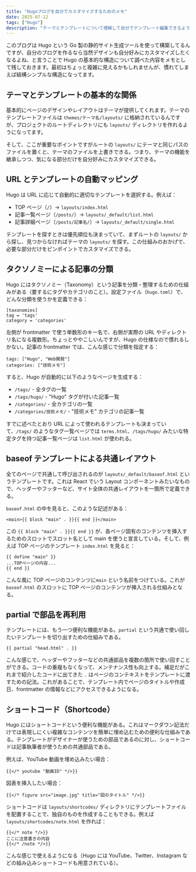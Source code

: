 ```yaml
---
title: "Hugoブログを自分でカスタマイズするためのメモ"
date: 2025-07-12
tags: ["Hugo"]
description: "テーマとテンプレートについて理解して自分でテンプレート編集できるようになるまでの簡単な説明を書いた。"
---
```


このブログは Hugo という Go 製の静的サイト生成ツールを使って構築してるんですが、自分のブログを作るなら当然デザインも自分好みにカスタマイズしたくなるよね、と言うことで Hugo の基本的な構造について調べた内容をメモとして残しておきます。最初はちょっと複雑に見えるかもしれませんが、慣れてしまえば結構シンプルな構造になってます。

## テーマとテンプレートの基本的な関係

基本的にページのデザインやレイアウトはテーマが提供してくれます。テーマのテンプレートファイルは `themes/テーマ名/layouts/` に格納されているんですが、プロジェクトのルートディレクトリにも `layouts/` ディレクトリを作れるようになってます。

そして、ここが重要なポイントですがルートの `layouts/` にテーマと同じパスのファイルを置くと、テーマのファイルを上書きできる。つまり、テーマの機能を継承しつつ、気になる部分だけを自分好みにカスタマイズできる。

## URL とテンプレートの自動マッピング

Hugo は URL に応じて自動的に適切なテンプレートを選択する。例えば：

- TOP ページ（`/`）→ `layouts/index.html`
- 記事一覧ページ（`/posts/`）→ `layouts/_default/list.html`
- 記事詳細ページ（`/posts/記事名/`）→ `layouts/_default/single.html`

テンプレートを探すときは優先順位も決まっていて、まずルートの `layouts/` から探し、見つからなければテーマの `layouts/` を探す。この仕組みのおかげで、必要な部分だけをピンポイントでカスタマイズできる。

## タクソノミーによる記事の分類

Hugo にはタクソノミー（Taxonomy）という記事を分類・整理するための仕組みがある（要するにタグやカテゴリのこと）。設定ファイル（`hugo.toml`）で、どんな分類を使うかを定義できる：

```text
[taxonomies]
tag = 'tags'
category = 'categories'
```

左側が frontmatter で使う単数形のキー名で、右側が実際の URL やディレクトリ名になる複数形。ちょっとややこしいんですが、Hugo の仕様なので慣れるしかない。記事の frontmatter では、こんな感じで分類を指定する：

```text
tags: ["Hugo", "Web開発"]
categories: ["技術メモ"]
```

すると、Hugo が自動的に以下のようなページを生成する：

- `/tags/` - 全タグの一覧
- `/tags/hugo/` - "Hugo" タグが付いた記事一覧
- `/categories/` - 全カテゴリの一覧
- `/categories/技術メモ/` - "技術メモ" カテゴリの記事一覧

すでに述べたとおり URL によって使われるテンプレートも決まっていて、`/tags/` のようなタグ一覧ページでは `terms.html`、`/tags/hugo/` みたいな特定タグを持つ記事一覧ページは `list.html` が使われる。

## baseof テンプレートによる共通レイアウト

全てのページで共通して呼び出されるのが `layouts/_default/baseof.html` というテンプレートです。これは React でいう Layout コンポーネントみたいなもので、ヘッダーやフッターなど、サイト全体の共通レイアウトを一箇所で定義できる。

`baseof.html` の中を見ると、このような記述がある：

```text
<main>{{ block "main" . }}{{ end }}</main>
```

この `{{ block "main" . }}{{ end }}` が、各ページ固有のコンテンツを挿入するためのスロットでスロット名として main を使うと宣言している。そして、例えば TOP ページのテンプレート `index.html` を見ると：

```text
{{ define "main" }}
...TOPページの内容...
{{ end }}
```

こんな風に TOP ページのコンテンツに`main` という名前をつけている。これが `baseof.html` のスロットに TOP ページのコンテンツが挿入される仕組みとなる。

## partial で部品を再利用

テンプレートには、もう一つ便利な機能がある。`partial` という共通で使い回したいテンプレートを切り出すための仕組みである。

```text
{{ partial "head.html" . }}
```

こんな感じで、ヘッダーやフッターなどの共通部品を複数の箇所で使い回すことができる。コードの重複もなくなって、メンテナンス性も向上する。補足だがこれまで紹介したコードに出てきた `.` はページのコンテキストをテンプレートに渡すための記法。これがあることで、テンプレート内でページのタイトルや作成日、frontmatter の情報などにアクセスできるようになる。

## ショートコード（Shortcode）

Hugo にはショートコードという便利な機能がある。これはマークダウン記法だけでは表現しにくい複雑なコンテンツを簡単に埋め込むための便利な仕組みである。テンプレートがデザイナーが使うための部品であるのに対し、ショートコードは記事執筆者が使うための共通部品である。

例えば、YouTube 動画を埋め込みたい場合：

```text
{{</* youtube "動画ID" */>}}
```

図表を挿入したい場合：

```text
{{</* figure src="image.jpg" title="図のタイトル" */>}}
```

ショートコードは `layouts/shortcodes/` ディレクトリにテンプレートファイルを配置することで、独自のものを作成することもできる。例えば `layouts/shortcodes/note.html` を作れば：

```text
{{</* note */>}}
ここに注意書きの内容
{{</* /note */>}}
```

こんな感じで使えるようになる（Hugo には YouTube、Twitter、Instagram などの組み込みショートコードも用意されている）。
